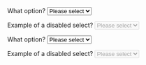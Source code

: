 <section>
  <label for="select1">What option?</label>
  <select id="select1" class="au-select au-select--block js-focus-me">
    <option value="">Please select</option>
    <option value="1">Option 1</option>
    <option value="2">Option 2</option>
    <option value="3">Option 3</option>
  </select>
  <p>
    <label for="select1a">Example of a disabled select?</label>
    <select id="select1a" class="au-select au-select--block" disabled>
      <option value="">Please select</option>
      <option value="1">Option 1</option>
      <option value="2">Option 2</option>
      <option value="3">Option 3</option>
    </select>
  </p>
</section>

<div class="au-body au-body--dark">
  <label for="select2">What option?</label>
  <select id="select2" class="au-select au-select--dark au-select--block js-focus-me">
    <option value="">Please select</option>
    <option value="1">Option 1</option>
    <option value="2">Option 2</option>
    <option value="3">Option 3</option>
  </select>
  <p>
    <label for="select2a">Example of a disabled select?</label>
    <select id="select2a" class="au-select au-select--dark au-select--block" disabled>
      <option value="">Please select</option>
      <option value="1">Option 1</option>
      <option value="2">Option 2</option>
      <option value="3">Option 3</option>
    </select>
  </p>
</div>
